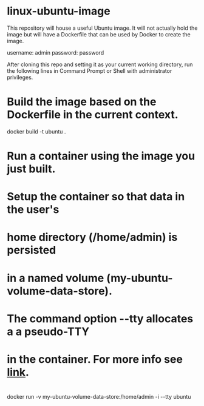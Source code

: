 # linux-ubuntu-image

This repository will house a useful Ubuntu image.  It will not actually hold the image but will have a Dockerfile that can be used by Docker to create the image.

username: admin
password: password

After cloning this repo and setting it as your current working directory, run the following lines in Command Prompt or Shell with administrator privileges.

# Build the image based on the Dockerfile in the current context.
docker build -t ubuntu .

# Run a container using the image you just built.
# Setup the container so that data in the user's 
# home directory (/home/admin) is persisted
# in a named volume (my-ubuntu-volume-data-store).
# The command option --tty allocates a a pseudo-TTY
# in the container. For more info see [link](https://qr.ae/pvgrUe).
# 

docker run -v my-ubuntu-volume-data-store:/home/admin -i --tty ubuntu